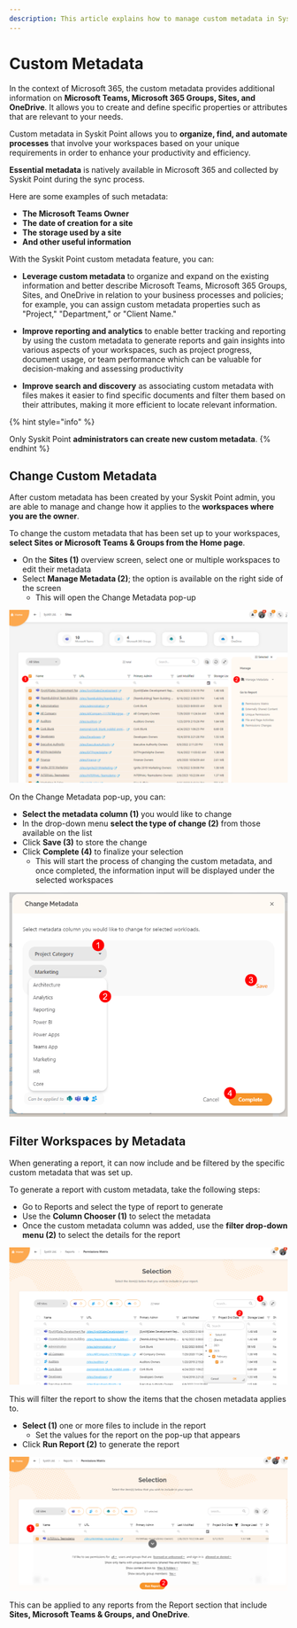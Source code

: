 ```yaml
---
description: This article explains how to manage custom metadata in Syskit Point for collaborators.
---
```


# Custom Metadata

In the context of Microsoft 365, the custom metadata provides additional information on **Microsoft Teams, Microsoft 365 Groups, Sites, and OneDrive**. It allows you to create and define specific properties or attributes that are relevant to your needs.

Custom metadata in Syskit Point allows you to **organize, find, and automate processes** that involve your workspaces based on your unique requirements in order to enhance your productivity and efficiency.

**Essential metadata** is natively available in  Microsoft 365 and collected by Syskit Point during the sync process. 

Here are some examples of such metadata:

 * **The Microsoft Teams Owner**
 * **The date of creation for a site**
 * **The storage used by a site**
 * **And other useful information**

With the Syskit Point custom metadata feature, you can:

* **Leverage custom metadata** to organize and expand on the existing information and better describe Microsoft Teams, Microsoft 365 Groups, Sites, and OneDrive in relation to your business processes and policies; for example, you can assign custom metadata properties such as "Project," "Department," or "Client Name."

* **Improve reporting and analytics** to enable better tracking and reporting by using the custom metadata to generate reports and gain insights into various aspects of your workspaces, such as project progress, document usage, or team performance which can be valuable for decision-making and assessing productivity

* **Improve search and discovery** as associating custom metadata with files makes it easier to find specific documents and filter them based on their attributes, making it more efficient to locate relevant information.

 

{% hint style="info" %}

Only Syskit Point **administrators can create new custom metadata**.
{% endhint %}

## Change Custom Metadata

After custom metadata has been created by your Syskit Point admin, you are able to manage and change how it applies to the **workspaces where you are the owner**.

To change the custom metadata that has been set up to your workspaces, **select Sites or Microsoft Teams & Groups from the Home page**.

* On the **Sites (1)** overview screen, select one or multiple workspaces to edit their metadata
* Select **Manage Metadata (2)**; the option is available on the right side of the screen
  * This will open the Change Metadata pop-up

![Create New Metadata](../../.gitbook/assets/manage-custom-metadata_change-location.png)

On the Change Metadata pop-up, you can:
* **Select the metadata column (1)** you would like to change  
* In the drop-down menu **select the type of change (2)** from those available on the list
* Click **Save (3)** to store the change
* Click **Complete (4)** to finalize your selection
  * This will start the process of changing the custom metadata, and once completed, the information input will be displayed under the selected workspaces

![Change Metadata](../../.gitbook/assets/manage-custom-metadata_change-custom-metadata.png)

## Filter Workspaces by Metadata

When generating a report, it can now include and be filtered by the specific custom metadata that was set up.

To generate a report with custom metadata, take the following steps:

* Go to Reports and select the type of report to generate
* Use the **Column Chooser (1)** to select the metadata
* Once the custom metadata column was added, use the **filter drop-down menu (2)** to select the details for the report

![Create New Metadata](../../.gitbook/assets/manage-custom-metadata_custom-metadata-report.png)

This will filter the report to show the items that the chosen metadata applies to.
* **Select (1)** one or more files to include in the report
  * Set the values for the report on the pop-up that appears
* Click **Run Report (2)** to generate the report

![Create New Metadata](../../.gitbook/assets/manage-custom-metadata_generate-report-metadata.png)

This can be applied to any reports from the Report section that include **Sites, Microsoft Teams & Groups, and OneDrive**.